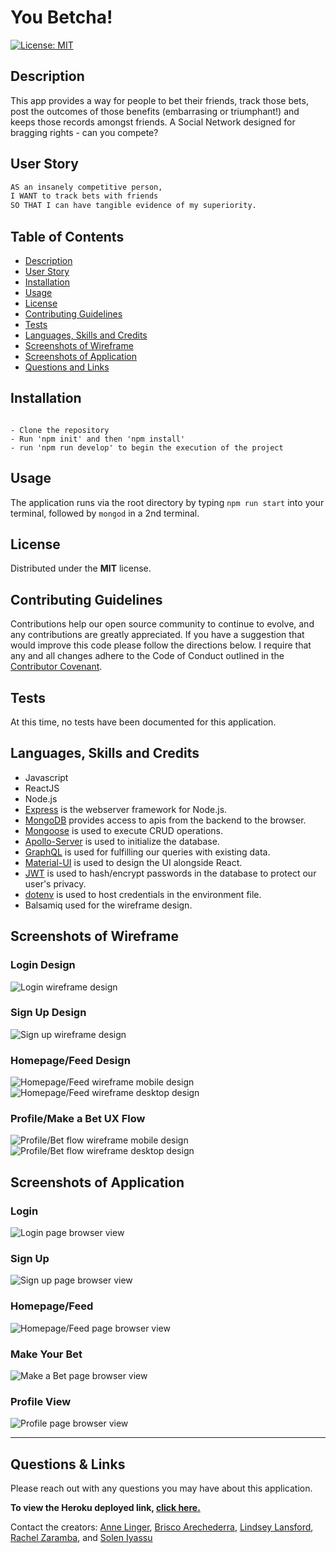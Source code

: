 # You Betcha!

[![License: MIT](https://img.shields.io/badge/License-MIT-yellow.svg)](https://opensource.org/licenses/MIT)


## Description

This app provides a way for people to bet their friends, track those bets, post the outcomes of those benefits (embarrasing or triumphant!) and keeps those records amongst friends. A Social Network designed for bragging rights - can you compete?


## User Story

```md
AS an insanely competitive person,
I WANT to track bets with friends
SO THAT I can have tangible evidence of my superiority.

```


## Table of Contents

  - [Description](#description)
  - [User Story](#user-story)
  - [Installation](#installation)
  - [Usage](#usage)
  - [License](#license)
  - [Contributing Guidelines](#contributing-guidelines)
  - [Tests](#tests)
  - [Languages, Skills and Credits](#languages-skills-and-credits)
  - [Screenshots of Wireframe](#screenshots-of-wireframe)
  - [Screenshots of Application](#screenshots-of-application)
  - [Questions and Links](#questions-and-links)


## Installation
```

- Clone the repository
- Run 'npm init' and then 'npm install'
- run 'npm run develop' to begin the execution of the project

```

## Usage

The application runs via the root directory by typing ``npm run start`` into your terminal, followed by ``mongod`` in a 2nd terminal.

## License

Distributed under the **MIT** license.


## Contributing Guidelines

Contributions help our open source community to continue to evolve, and any contributions are greatly appreciated. If you have a suggestion that would improve this code please follow the directions below. I require that any and all changes adhere to the Code of Conduct outlined in the [Contributor Covenant](https://www.contributor-covenant.org/).

## Tests

At this time, no tests have been documented for this application.

## Languages, Skills and Credits

- Javascript
- ReactJS
- Node.js
- [Express](https://www.npmjs.com/package/express) is the webserver framework for Node.js.
- [MongoDB](https://www.mongodb.com/) provides access to apis from the backend to the browser.
- [Mongoose](https://www.npmjs.com/package/mongoose) is used to execute CRUD operations.
- [Apollo-Server](https://www.npmjs.com/package/apollo-server-express) is used to initialize the database.
- [GraphQL](https://graphql.org/) is used for fulfilling our queries with existing data.
- [Material-UI](https://mui.com/) is used to design the UI alongside React.
- [JWT](https://www.npmjs.com/package/jwt) is used to hash/encrypt passwords in the database to protect our user's privacy. 
- [dotenv](https://www.npmjs.com/package/dotenv) is used to host credentials in the environment file.
- Balsamiq used for the wireframe design.

## Screenshots of Wireframe

### **Login Design**

![Login wireframe design](./screenshot/wireframe_login.png)

### **Sign Up Design**

![Sign up wireframe design](./screenshot/wireframe_signup.png)

### **Homepage/Feed Design**

![Homepage/Feed wireframe mobile design](./screenshot/wireframe_feed_mobile.png) ![Homepage/Feed wireframe desktop design](./screenshot/wireframe_feed_desktop.png)

### **Profile/Make a Bet UX Flow**

![Profile/Bet flow wireframe mobile design](./screenshot/wireframe_profile_mobile.png) ![Profile/Bet flow wireframe desktop design](./screenshot/wireframe_profile_desktop.png)

## Screenshots of Application

### **Login**

![Login page browser view](./screenshot/login.png)

### **Sign Up**

![Sign up page browser view](./screenshot/signup.png)

### **Homepage/Feed**

![Homepage/Feed page browser view](./screenshot/feed.png)

### **Make Your Bet**

![Make a Bet page browser view](./screenshot/betcard.png)

### **Profile View**

![Profile page browser view](./screenshot/profile.png)

-----
## Questions & Links

Please reach out with any questions you may have about this application.

**To view the Heroku deployed link, [click here.](https://damp-hamlet-25881.herokuapp.com/)**

Contact the creators: [Anne Linger](https://github.com/amccorkl), [Brisco Arechederra](https://github.com/brisco13), [Lindsey Lansford](https://github.com/lindsey-lansford), [Rachel Zaramba](https://github.com/rzaramba), and [Solen Iyassu](https://github.com/SolenIyassu)

